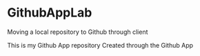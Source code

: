 # GithubAppLab
Moving a local repository to Github through client

This is my Github App repository
Created through the Github App
